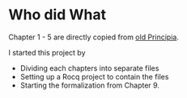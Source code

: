 # Who did What

Chapter 1 - 5 are directly copied from [old Principia](https://github.com/LogicalAtomist/principia).

I started this project by
- Dividing each chapters into separate files
- Setting up a Rocq project to contain the files
- Starting the formalization from Chapter 9.